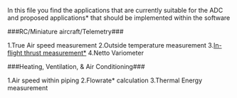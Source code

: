 In this file you find the applications that are currently suitable for the ADC and proposed applications* that should be implemented within the software

###RC/Miniature aircraft/Telemetry###

1.True Air speed measurement 
2.Outside temperature measurement 
3.[In-flight thrust measurement*](http://arc.aiaa.org/doi/abs/10.2514/3.43575?journalCode=ja) 
4.Netto Variometer 

###Heating, Ventilation, & Air Conditioning###

1.Air speed within piping
2.Flowrate* calculation
3.Thermal Energy measurement

